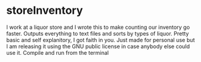 # storeInventory
I work at a liquor store and I wrote this to make counting our inventory go faster. 
Outputs everything to text files and sorts by types of liquor.
Pretty basic and self explanitory, I got faith in you.
Just made for personal use but I am releasing it using the GNU public license in case anybody else could use it.
Compile and run from the terminal
